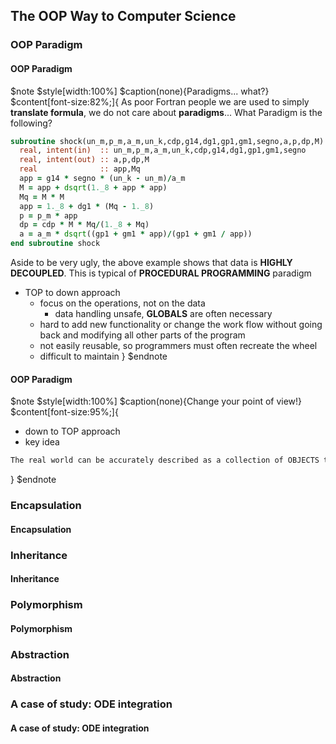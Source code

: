 ## The OOP Way to Computer Science

### OOP Paradigm

#### OOP Paradigm

$note
$style[width:100%]
$caption(none){Paradigms... what?}
$content[font-size:82%;]{
As poor Fortran people we are used to simply **translate formula**, we do not care about **paradigms**...
What Paradigm is the following?
```fortran
subroutine shock(un_m,p_m,a_m,un_k,cdp,g14,dg1,gp1,gm1,segno,a,p,dp,M)
  real, intent(in)  :: un_m,p_m,a_m,un_k,cdp,g14,dg1,gp1,gm1,segno
  real, intent(out) :: a,p,dp,M
  real              :: app,Mq
  app = g14 * segno * (un_k - un_m)/a_m
  M = app + dsqrt(1._8 + app * app)
  Mq = M * M
  app = 1._8 + dg1 * (Mq - 1._8)
  p = p_m * app
  dp = cdp * M * Mq/(1._8 + Mq)
  a = a_m * dsqrt((gp1 + gm1 * app)/(gp1 + gm1 / app))
end subroutine shock
```
Aside to be very ugly, the above example shows that data is **HIGHLY DECOUPLED**. This is typical of **PROCEDURAL PROGRAMMING** paradigm

+ TOP to down approach
    + focus on the operations, not on the data
        + data handling unsafe, **GLOBALS** are often necessary
    + hard to add new functionality or change the work flow without going back and modifying all other parts of the program
    + not easily reusable, so programmers must often recreate the wheel
    + difficult to maintain
}
$endnote

#### OOP Paradigm

$note
$style[width:100%]
$caption(none){Change your point of view!}
$content[font-size:95%;]{
+ down to TOP approach
+ key idea
```bash
The real world can be accurately described as a collection of OBJECTS that interact
```
}
$endnote

### Encapsulation

#### Encapsulation

### Inheritance

#### Inheritance

### Polymorphism

#### Polymorphism

### Abstraction

#### Abstraction

### A case of study: ODE integration

#### A case of study: ODE integration
